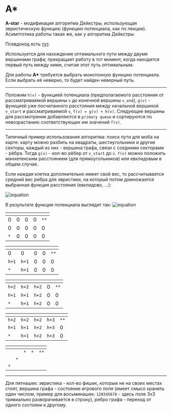 # A*

__A-star__ - модификация алгоритма Дейкстры, использующая эвристическую функцию (функцию потенциала, как по лекции). Асимптотика работы такая же, как у алгоритма Дейкстры.

Псевдокод есть [тут](https://ru.wikipedia.org/wiki/A*).

Используется для нахождения оптимального пути между двумя вершинами графа; прекращает работу в тот момент, когда находится первый путь между ними, считая этот путь оптимальным.

Для работы __A*__ требуется выбрать монотонную функцию потенциала. Если выбрать её неверно, то будет найден неверный путь.

***

Положим `h(v)` - функцией потенциала (предполагаемого расстояния от рассматриваемой вершины `v`  до конечной вершины `v_end`), `g(v)` - функцией уже посчитанного расстояния между начальной вершиной `v_start` и рассматриваемой `v`, `f(v) = g(v) + h(v)`. Следующие вершины для рассмотрения добавляются в `primary queue` и сортируются по невозрастанию соответствующих им значений `f(v)`.

***

Типичный пример использования алгоритма: поиск пути для моба на карте: карту можно разбить на квадраты, шестиугольники и другие секторы, каждый из них - вершина графа, связи с соедними секторами - рёбра. Тогда `g(v)` - кол-во рёбер от `v_start` до `v`. `f(v)` можно положить манхетенским расстоянием (для прямоугольников) или евклидовым в общем случае.

Если каждая клетка дополнительно имеет свой вес, то рассчитывается средний вес ребра для эвристики, на который потом домножается выбранная функция расстояния (евклидово, ...):

![equation](https://latex.codecogs.com/png.latex?\omega_{average}&space;=&space;\frac{1}{|E|}{}&space;\sum_{i=1}^{|E|}\omega(e_i))

В результате функция потенциала выглядит так: ![equation](https://latex.codecogs.com/png.latex?h(v)&space;=&space;\rho(x_1,&space;x_2)&space;\times&space;\omega_{average})


| []() |  |  |  |  |
|---|---|---|---|---|
| 0 | 0 | 0 | 0 | `**` |
| 0 | 0 | 0 | 0 | 0 |
| `*` | 0 | 0 | 0 | 0 |

| []() |  |  |  |  |
|---|---|---|---|---|
| 0 | 0 | 0 | 0 | `**` |
| `h+1` | `h+1` | 0 | 0 | 0 |
| `*` | `h+1` | 0 | 0 | 0 |

| []() |  |  |  |  |
|---|---|---|---|---|
| `h+2` | `h+2` | `h+2` | 0 | `**` |
| `h+1` | `h+1` | `h+2` | 0 | 0 |
| `*` | `h+1` | `h+2` | 0 | 0 |

| []() |  |  |  |  |
|---|---|---|---|---|
| `h+2` | `h+2` | `h+2` | `h+3` | `**` |
| `h+1` | `h+1` | `h+2` | `h+3` | 0 |
| `*` | `h+1` | `h+2` | `h+3` | 0 |

| []() |  |  |  |  |
|---|---|---|---|---|
|  |  | `*` | `*` | `**` |
|  | `*` |  |  |  |
| `*` |  |  |  |  |

***

Для пятнашек: эвристика - кол-во фишек, которые не на своих местах стоят, вершина графа - состояние игрового поля (имеет смысо хранить один числом, пример для восьминашек: `120345678` - здесь поле 3x3 тривиально разворачивается в строку), ребро графа - переход от одного состояни к другому.
